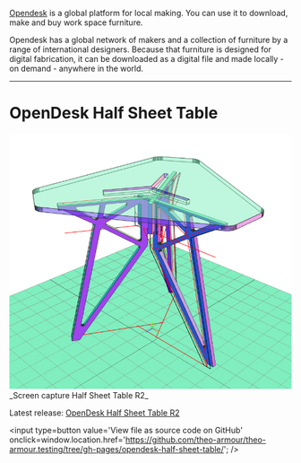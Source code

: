 [Opendesk]( https://www.opendesk.cc/ ) is a global platform for local making. You can use it to download, make and buy work space furniture.

Opendesk has a global network of makers and a collection of furniture by a range of international designers. Because that furniture is designed for digital fabrication, it can be downloaded as a digital file and made locally - on demand - anywhere in the world.
***

OpenDesk Half Sheet Table
===

<span style=display:none; >[View as web page]( http://theo-armour.github.io/theo-armour.testing/opendesk-half-sheet-table/ "View file as a web page." ) </span>  


<img src=half-sheet-table-r2.png />  
_Screen capture Half Sheet Table R2_

Latest release: [OpenDesk Half Sheet Table R2](http://theo-armour.github.io/theo-armour.testing/opendesk-half-sheet-table/opendesk-half-sheet-table-r2.html )

<input type=button value='View file as source code on GitHub' onclick=window.location.href='https://github.com/theo-armour/theo-armour.testing/tree/gh-pages/opendesk-half-sheet-table/'; />
